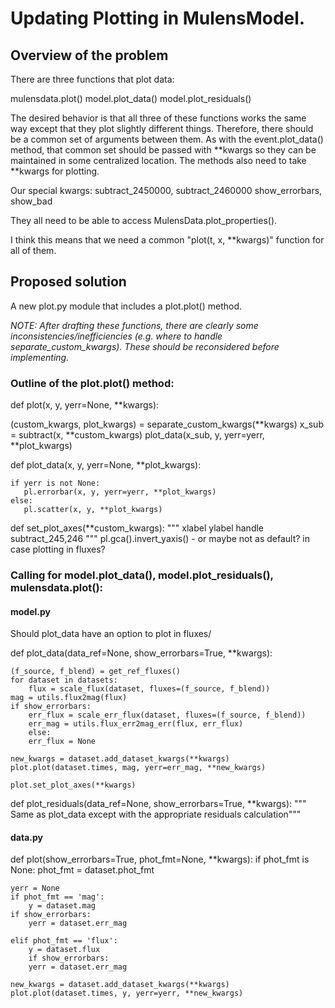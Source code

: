 # Updating Plotting in MulensModel.

## Overview of the problem

There are three functions that plot data:

mulensdata.plot()
model.plot_data()
model.plot_residuals()

The desired behavior is that all three of these functions works the
same way except that they plot slightly different things. Therefore,
there should be a common set of arguments between them. As with the
event.plot_data() method, that common set should be passed with
**kwargs so they can be maintained in some centralized location. The
methods also need to take **kwargs for plotting.

Our special kwargs:
subtract_2450000, subtract_2460000
show_errorbars, show_bad

They all need to be able to access MulensData.plot_properties().

I think this means that we need a common "plot(t, x, **kwargs)"
function for all of them.

## Proposed solution

A new plot.py module that includes a plot.plot() method. 

*NOTE: After drafting these functions, there are clearly some
 inconsistencies/inefficiencies (e.g. where to handle
 separate_custom_kwargs). These should be reconsidered before
 implementing.*

### Outline of the plot.plot() method:

def plot(x, y, yerr=None, **kwargs):

   (custom_kwargs, plot_kwargs) = separate_custom_kwargs(**kwargs)
   x_sub = subtract(x, **custom_kwargs)
   plot_data(x_sub, y, yerr=yerr, **plot_kwargs)

def plot_data(x, y, yerr=None, **plot_kwargs):

    if yerr is not None:
       pl.errorbar(x, y, yerr=yerr, **plot_kwargs)
    else:
       pl.scatter(x, y, **plot_kwargs)

def set_plot_axes(**custom_kwargs):
    """
    xlabel
    ylabel
    handle subtract_245,246
    """
    pl.gca().invert_yaxis() - or maybe not as default? in case plotting in fluxes?
    
### Calling for model.plot_data(), model.plot_residuals(), mulensdata.plot():


#### model.py

Should plot_data have an option to plot in fluxes/

def plot_data(data_ref=None, show_errorbars=True, **kwargs):
    
    (f_source, f_blend) = get_ref_fluxes()
    for dataset in datasets:
    	flux = scale_flux(dataset, fluxes=(f_source, f_blend))
	mag = utils.flux2mag(flux)
	if show_errorbars:
  	    err_flux = scale_err_flux(dataset, fluxes=(f_source, f_blend))
	    err_mag = utils.flux_err2mag_err(flux, err_flux)
        else: 
	    err_flux = None

	new_kwargs = dataset.add_dataset_kwargs(**kwargs)
	plot.plot(dataset.times, mag, yerr=err_mag, **new_kwargs)

    plot.set_plot_axes(**kwargs)

def plot_residuals(data_ref=None, show_errorbars=True, **kwargs):
    """ Same as plot_data except with the appropriate residuals calculation"""
    
#### data.py

def plot(show_errorbars=True, phot_fmt=None, **kwargs):
    if phot_fmt is None:
       phot_fmt = dataset.phot_fmt

    yerr = None
    if phot_fmt == 'mag':
        y = dataset.mag	
	if show_errorbars:
	    yerr = dataset.err_mag
 
    elif phot_fmt == 'flux':
        y = dataset.flux
        if show_errorbars:
	    yerr = dataset.err_mag

    new_kwargs = dataset.add_dataset_kwargs(**kwargs)
    plot.plot(dataset.times, y, yerr=yerr, **new_kwargs)